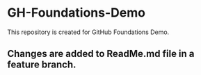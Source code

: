 # GH-Foundations-Demo
This repository is created for GitHub Foundations Demo.

## Changes are added to ReadMe.md file in a feature branch.
